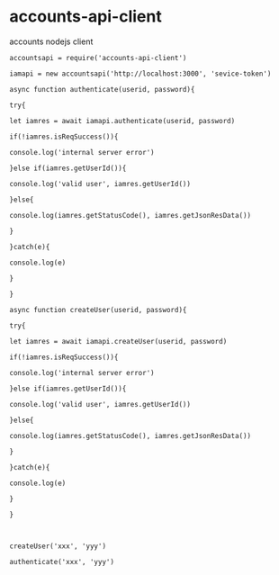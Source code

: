 
# accounts-api-client

accounts nodejs client

    accountsapi = require('accounts-api-client')
    
    iamapi = new accountsapi('http://localhost:3000', 'sevice-token')
    
    async function authenticate(userid, password){
    
    try{
    
    let iamres = await iamapi.authenticate(userid, password)
    
    if(!iamres.isReqSuccess()){
    
    console.log('internal server error')
    
    }else if(iamres.getUserId()){
    
    console.log('valid user', iamres.getUserId())
    
    }else{
    
    console.log(iamres.getStatusCode(), iamres.getJsonResData())
    
    }
    
    }catch(e){
    
    console.log(e)
    
    }
    
    }
    
    async function createUser(userid, password){
    
    try{
    
    let iamres = await iamapi.createUser(userid, password)
    
    if(!iamres.isReqSuccess()){
    
    console.log('internal server error')
    
    }else if(iamres.getUserId()){
    
    console.log('valid user', iamres.getUserId())
    
    }else{
    
    console.log(iamres.getStatusCode(), iamres.getJsonResData())
    
    }
    
    }catch(e){
    
    console.log(e)
    
    }
    
    }
    
      
    
    createUser('xxx', 'yyy')
    
    authenticate('xxx', 'yyy')
